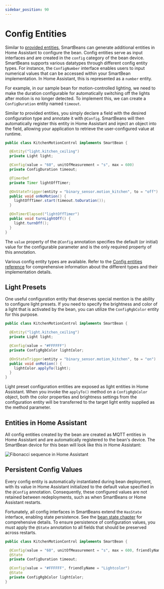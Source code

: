 ```yaml
---
sidebar_position: 90
---
```


# Config Entities

Similar to [provided entities](provided), SmartBeans can generate additional entities in Home Assistant to configure the 
bean. Config entities serve as input interfaces and are created in the `config` category of the bean device. SmartBeans 
supports various datatypes through different config entity types. For instance, the `ConfigNumber` interface enables 
users to input numerical values that can be accessed within your SmartBean implementation. In Home Assistant, this is 
represented as a `number` entity.

For example, in our sample bean for motion-controlled lighting, we need to make the duration configurable for automatically 
switching off the lights after motion is no longer detected. To implement this, we can create a `ConfigDuration` entity 
named `timeout`.

Similar to provided entities, you simply declare a field with the desired configuration type and annotate it with `@Config`. 
SmartBeans will then automatically register this entity in Home Assistant and inject an object into the field, allowing
your application to retrieve the user-configured value at runtime.

````java
public class KitchenMotionControl implements SmartBean {

  @Entity("light.kitchen_ceiling")
  private Light light;

  @Config(value = "60", unitOfMeasurement = "s", max = 600)
  private ConfigDuration timeout;

  @TimerDef
  private Timer lightOffTimer;

  @OnStateTrigger(entity = "binary_sensor.motion_kitchen", to = "off")
  public void onNoMotion() {
    lightOffTimer.start(timeout.toDuration());
  }

  @OnTimerElapsed("lightOffTimer")
  public void turnLightOff() {
    light.turnOff();
  }
}
````

The `value` property of the `@Config` annotation specifies the default (or initial) value for the configurable parameter 
and is the only required property of this annotation.

Various config entity types are available. Refer to the [Config entities reference](../reference/config) for comprehensive 
information about the different types and their implementation details.

## Light Presets

One useful configuration entity that deserves special mention is the ability to configure light presets. If you need to 
specify the brightness and color of a light that is activated by the bean, you can utilize the `ConfigRgbColor` entity 
for this purpose.

````java
public class KitchenMotionControl implements SmartBean {

  @Entity("light.kitchen_ceiling")
  private Light light;

  @Config(value = "#FFFFFF")
  private ConfigRgbColor lightColor;

  @OnStateTrigger(entity = "binary_sensor.motion_kitchen", to = "on")
  public void onMotion() {
    lightColor.applyTo(light);
  }
}
````

Light preset configuration entities are exposed as light entities in Home Assistant. When you invoke the `applyTo()` 
method on a `ConfigRgbColor` object, both the color properties and brightness settings from the configuration entity will 
be transferred to the target light entity supplied as the method parameter.

## Entities in Home Assistant

All config entities created by the bean are created as MQTT entities in Home Assistant and are automatically registered to
the bean's device. The SmartBean device for this bean will look like this in Home Assistant:

![Fibonacci sequence in Home Assistant](/img/screenshots/config_entities.png)

## Persistent Config Values

Every config entity is automatically instantiated during bean deployment, with its value in Home Assistant initialized 
to the default value specified in the `@Config` annotation. Consequently, these configured values are not retained 
between redeployments, such as when SmartBeans or Home Assistant restarts.

Fortunately, all config interfaces in SmartBeans extend the `HasState` interface, enabling state persistence. See the
[bean state chapter](state) for comprehensive details. To ensure persistence of configuration values, you must apply 
the `@State` annotation to all fields that should be preserved across restarts.

````java
public class KitchenMotionControl implements SmartBean {

  @Config(value = "60", unitOfMeasurement = "s", max = 600, friendlyName = "Light timeout")
  @State
  private ConfigDuration timeout;

  @Config(value = "#FFFFFF", friendlyName = "Lightcolor")
  @State
  private ConfigRgbColor lightColor;
}
````

